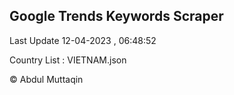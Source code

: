 

## Google Trends Keywords Scraper 
 
Last Update 12-04-2023 , 06:48:52

Country List :
VIETNAM.json



© Abdul Muttaqin 
